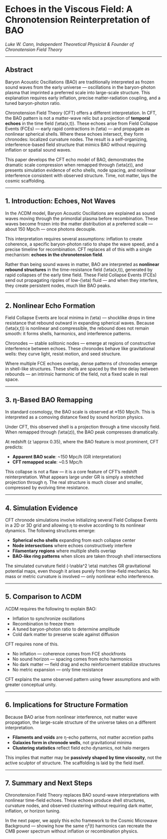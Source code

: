 # Echoes in the Viscous Field: A Chronotension Reinterpretation of BAO
*Luke W. Cann, Independent Theoretical Physicist & Founder of Chronotension Field Theory*

---

## Abstract

Baryon Acoustic Oscillations (BAO) are traditionally interpreted as frozen sound waves from the early universe — oscillations in the baryon-photon plasma that imprinted a preferred scale into large-scale structure. This explanation requires early inflation, precise matter-radiation coupling, and a tuned baryon-photon ratio.

Chronotension Field Theory (CFT) offers a different interpretation. In CFT, the BAO pattern is not a matter-wave relic but a projection of **temporal echoes** in the time field \(\eta(x,t)\). These echoes arise from Field Collapse Events (FCEs) — early rapid contractions in \(\eta\) — and propagate as nonlinear spherical shells. Where these echoes intersect, they form chronodes: localized curvature nodes. The result is a self-organizing, interference-based field structure that mimics BAO without requiring inflation or spatial sound waves.

This paper develops the CFT echo model of BAO, demonstrates the dramatic scale compression when remapped through \(\eta(z)\), and presents simulation evidence of echo shells, node spacing, and nonlinear interference consistent with observed structure. Time, not matter, lays the cosmic scaffolding.

---

## 1. Introduction: Echoes, Not Waves

In the ΛCDM model, Baryon Acoustic Oscillations are explained as sound waves moving through the primordial plasma before recombination. These waves become frozen into the matter distribution at a preferred scale — about 150 Mpc/h — once photons decouple.

This interpretation requires several assumptions: inflation to create coherence, a specific baryon-photon ratio to shape the wave speed, and a precise timeline for recombination. CFT replaces all of this with a single mechanism: **echoes in the chronotension field**.

Rather than being sound waves in matter, BAO are interpreted as **nonlinear rebound structures** in the time-resistance field \(\eta(x,t)\), generated by rapid collapses of the early time field. These Field Collapse Events (FCEs) send out propagating ripples of low-\(\eta\) fluid — and when they interfere, they create persistent nodes, much like BAO peaks.

---

## 2. Nonlinear Echo Formation

Field Collapse Events are local minima in \(\eta\) — shocklike drops in time resistance that rebound outward in expanding spherical waves. Because \(\eta(x,t)\) is nonlinear and compressible, the rebound does not remain smooth: it forms shells, harmonics, and interference patterns.

Chronodes — stable solitonic nodes — emerge at regions of constructive interference between echoes. These chronodes behave like gravitational wells: they curve light, resist motion, and seed structure.

Where multiple FCE echoes overlap, dense patterns of chronodes emerge in shell-like structures. These shells are spaced by the time delay between rebounds — an intrinsic harmonic of the field, not a fixed scale in real space.

---

## 3. η-Based BAO Remapping

In standard cosmology, the BAO scale is observed at ≈150 Mpc/h. This is interpreted as a comoving distance fixed by sound horizon physics.

Under CFT, this observed shell is a projection through a time viscosity field. When remapped through \(\eta(z)\), the BAO peak compresses dramatically.

At redshift \(z \approx 0.35\), where the BAO feature is most prominent, CFT predicts:

- **Apparent BAO scale**: ~150 Mpc/h (GR interpretation)
- **CFT remapped scale**: ~0.5 Mpc/h

This collapse is not a flaw — it is a core feature of CFT’s redshift reinterpretation. What appears large under GR is simply a stretched projection through η. The real structure is much closer and smaller, compressed by evolving time resistance.

---

## 4. Simulation Evidence

CFT chronode simulations involve initializing several Field Collapse Events in a 2D or 3D grid and allowing η to evolve according to its nonlinear dynamics. The following structures emerge:

- **Spherical echo shells** expanding from each collapse center
- **Node intersections** where echoes constructively interfere
- **Filamentary regions** where multiple shells overlap
- **BAO-like ring patterns** when slices are taken through shell intersections

The simulated curvature field \(-\nabla^2 \eta\) matches GR gravitational potential maps, even though it arises purely from time-field mechanics. No mass or metric curvature is involved — only nonlinear echo interference.

---

## 5. Comparison to ΛCDM

ΛCDM requires the following to explain BAO:

- Inflation to synchronize oscillations
- Recombination to freeze them
- A tuned baryon-photon ratio to determine amplitude
- Cold dark matter to preserve scale against diffusion

CFT requires none of this.

- No inflation — coherence comes from FCE shockfronts
- No sound horizon — spacing comes from echo harmonics
- No dark matter — field drag and echo reinforcement stabilize structures
- No metric expansion — only time resistance

CFT explains the same observed pattern using fewer assumptions and with greater conceptual unity.

---

## 6. Implications for Structure Formation

Because BAO arise from nonlinear interference, not matter wave propagation, the large-scale structure of the universe takes on a different interpretation.

- **Filaments and voids** are η-echo patterns, not matter accretion paths
- **Galaxies form in chronode wells**, not gravitational minima
- **Clustering statistics** reflect field echo dynamics, not halo mergers

This implies that matter may be **passively shaped by time viscosity**, not the active sculptor of structure. The scaffolding is laid by the field itself.

---

## 7. Summary and Next Steps

Chronotension Field Theory replaces BAO sound-wave interpretations with nonlinear time-field echoes. These echoes produce shell structures, curvature nodes, and observed clustering without requiring dark matter, inflation, or horizon tuning.

In the next paper, we apply this echo framework to the Cosmic Microwave Background — showing how the same η²(t) harmonics can recreate the CMB power spectrum without inflation or recombination physics.


